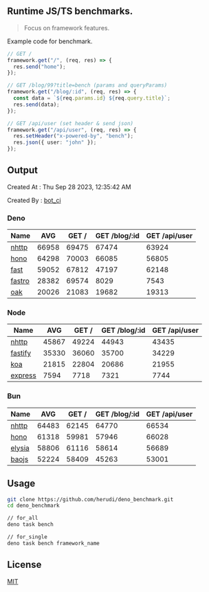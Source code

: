 ## Runtime JS/TS benchmarks.

> Focus on framework features.

Example code for benchmark.
```ts
// GET /
framework.get("/", (req, res) => {
  res.send("home");
});

// GET /blog/99?title=bench (params and queryParams)
framework.get("/blog/:id", (req, res) => {
  const data = `${req.params.id} ${req.query.title}`;
  res.send(data);
});

// GET /api/user (set header & send json)
framework.get("/api/user", (req, res) => {
  res.setHeader("x-powered-by", "bench");
  res.json({ user: "john" });
});
```

## Output
Created At : Thu Sep 28 2023, 12:35:42 AM

Created By : [bot_ci](https://github.com/herudi/deno_benchmarks/commits?author=github-actions%5Bbot%5D)


### Deno
|Name|AVG|GET /|GET /blog/:id|GET /api/user|
|----|----|----|----|----|
|[nhttp](https://github.com/nhttp/nhttp)|66958|69475|67474|63924|
|[hono](https://github.com/honojs/hono)|64298|70003|66085|56805|
|[fast](https://github.com/danteissaias/fast)|59052|67812|47197|62148|
|[fastro](https://github.com/fastrodev/fastro)|28382|69574|8029|7543|
|[oak](https://github.com/oakserver/oak)|20026|21083|19682|19313|
  


### Node
|Name|AVG|GET /|GET /blog/:id|GET /api/user|
|----|----|----|----|----|
|[nhttp](https://github.com/nhttp/nhttp)|45867|49224|44943|43435|
|[fastify](https://github.com/fastify/fastify)|35330|36060|35700|34229|
|[koa](https://github.com/koajs/koa)|21815|22804|20686|21955|
|[express](https://github.com/expressjs/express)|7594|7718|7321|7744|
  


### Bun
|Name|AVG|GET /|GET /blog/:id|GET /api/user|
|----|----|----|----|----|
|[nhttp](https://github.com/nhttp/nhttp)|64483|62145|64770|66534|
|[hono](https://github.com/honojs/hono)|61318|59981|57946|66028|
|[elysia](https://github.com/elysiajs/elysia)|58806|61116|58614|56689|
|[baojs](https://github.com/mattreid1/baojs)|52224|58409|45263|53001|
  



## Usage

```bash
git clone https://github.com/herudi/deno_benchmark.git
cd deno_benchmark

// for_all
deno task bench

// for_single
deno task bench framework_name
```

## License

[MIT](LICENSE)

